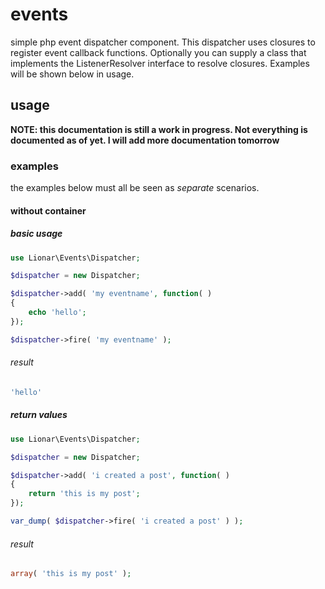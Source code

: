# events
simple php event dispatcher component. This dispatcher uses closures to register event callback functions.
Optionally you can supply a class that implements the ListenerResolver interface to resolve closures.
Examples will be shown below in usage. 

## usage
**NOTE: this documentation is still a work in progress. Not everything is documented as of yet. I will add
more documentation tomorrow**

### examples

the examples below must all be seen as *separate* scenarios.

#### without container

##### basic usage

```php
use Lionar\Events\Dispatcher;

$dispatcher = new Dispatcher;

$dispatcher->add( 'my eventname', function( )
{
    echo 'hello';
});

$dispatcher->fire( 'my eventname' );
```

###### result
```php
'hello'
```
##### return values

```php
use Lionar\Events\Dispatcher;

$dispatcher = new Dispatcher;

$dispatcher->add( 'i created a post', function( )
{
    return 'this is my post';
});

var_dump( $dispatcher->fire( 'i created a post' ) );
```

###### result
```php
array( 'this is my post' );
```

